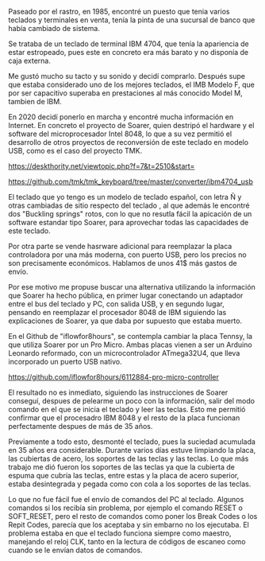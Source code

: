 Paseado por el rastro, en 1985, encontré un puesto que tenia varios teclados y terminales en venta, tenía la pinta de una sucursal de banco que había cambiado de sistema.

Se trataba de un teclado de terminal IBM 4704, que tenía la apariencia de estar estropeado, pues este en concreto era más barato y no disponía de caja externa.

Me gustó mucho su tacto y su sonido y decidí comprarlo. Después supe que estaba considerado uno de los mejores teclados, el IMB Modelo F, que por ser capacitivo superaba en prestaciones al más conocido Model M, tambien de IBM.

En 2020 decidí ponerlo en marcha y encontré mucha información en Internet. En concreto el proyecto de Soarer, quien destripó el hardware y el software del microprocesador Intel 8048, lo que a su vez permitió el desarrollo de otros proyectos de reconversión de este teclado en modelo USB, como es el caso del proyecto TMK.

https://deskthority.net/viewtopic.php?f=7&t=2510&start=

https://github.com/tmk/tmk_keyboard/tree/master/converter/ibm4704_usb

El teclado que yo tengo es un modelo de teclado español, con letra Ñ y otras cambiadas de sitio respecto del teclado , al que además le encontré dos "Buckling springs" rotos, con lo que no resutla fácil la apicación de un software estandar tipo Soarer, para aprovechar todas las capacidades de este teclado. 

Por otra parte se vende hasrware adicional para reemplazar la placa controladora por una más moderna, con puerto USB, pero los precios no son precisamente económicos. Hablamos de unos 41$ más gastos de envío. 

Por ese motivo me propuse buscar una alternativa utilizando la información que Soarer ha hecho pública, en primer lugar conectando un adaptador entre el bus del teclado y PC, con salida USB, y en segundo lugar, pensando en reemplazar el procesador 8048 de IBM siguiendo las explicaciones de Soarer, ya que daba por supuesto que estaba muerto.

En el Github de "iflowfor8hours", se contempla cambiar la placa Tennsy, la que utiliza Soarer por un Pro Micro. Ambas placas vienen a ser un Arduino Leonardo reformado, con un microcontrolador ATmega32U4, que lleva incorporado un puerto USB nativo.

https://github.com/iflowfor8hours/6112884-pro-micro-controller

El resultado no es inmediato, siguiendo las instrucciones de Soarer conseguí, despues de pelearme un poco con la información, salir del modo comando en el que se inicia el teclado y leer las teclas. Esto me permitió confirmar que el procesadro IBM 8048 y el resto de la placa funcionan perfectamente despues de más de 35 años.

Previamente a todo esto, desmonté el teclado, pues la suciedad acumulada en 35 años era considerable. Durante varios días estuve limpiando la placa, las cubiertas de acero, los soportes de las teclas y las teclas. Lo que más trabajo me dió fueron los soportes de las teclas ya que la cubierta de espuma que cubría  las teclas, entre estas y la placa de acero superior, estaba desintegrada y pegada como con cola a los soportes de las teclas.

Lo que no fue fácil fue el envío de comandos del PC al teclado. Algunos comandos si los recibía sin problema, por ejemplo el comando RESET o SOFT_RESET, pero el resto de comandos como poner los Break Codes o los Repit Codes, parecía que los aceptaba y sin embarno no los ejecutaba. El problema estaba en que el teclado funciona siempre como maestro, manejando el reloj CLK, tanto en la lectura de códigos de escaneo como cuando se le envían datos de comandos.


